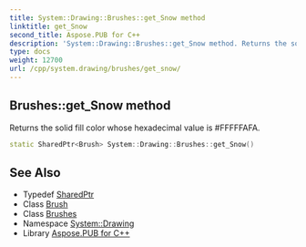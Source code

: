 ```yaml
---
title: System::Drawing::Brushes::get_Snow method
linktitle: get_Snow
second_title: Aspose.PUB for C++
description: 'System::Drawing::Brushes::get_Snow method. Returns the solid fill color whose hexadecimal value is #FFFFFAFA in C++.'
type: docs
weight: 12700
url: /cpp/system.drawing/brushes/get_snow/
---
```

## Brushes::get_Snow method


Returns the solid fill color whose hexadecimal value is #FFFFFAFA.

```cpp
static SharedPtr<Brush> System::Drawing::Brushes::get_Snow()
```

## See Also

* Typedef [SharedPtr](../../../system/sharedptr/)
* Class [Brush](../../brush/)
* Class [Brushes](../)
* Namespace [System::Drawing](../../)
* Library [Aspose.PUB for C++](../../../)
